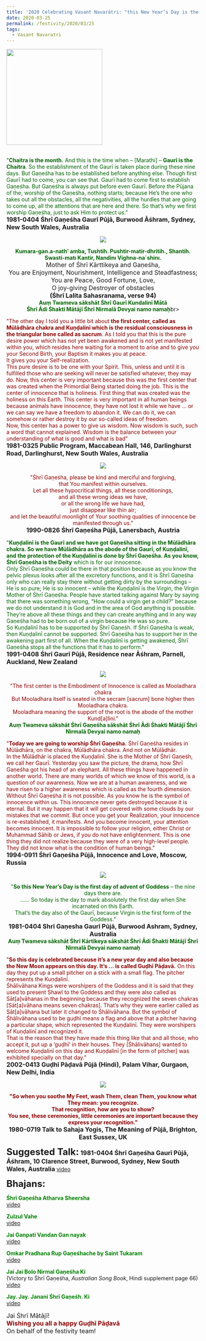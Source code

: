 ```yaml
---
title: '2020 Celebrating Vasant Navarātri: "this New Year’s Day is the first day of advent of Goddess" '
date: 2020-03-25
permalink: /festivity/2020/03/25
tags:
  - Vasant Navaratri
---
```


<div style="text-align: left"><img src="/images/image00.png" width="250" /></div><br>

<p>
<font color="DarkGreen">"<b>Chaitra is the month.</b> And this is the time when – [Marathi] – <b>Gaurī is the Chaitra</b>. So the establishment of the Gaurī is taken place during these nine days. But Gaṇeśha has to  be established before anything else. Though first Gaurī had to come, you can see that. Gaurī had to come first to establish Gaṇeśha. But Gaṇeśha is always put before even Gaurī. Before the Pūjana of the, worship of the Gaṇeśha, nothing starts; because He’s the one who takes out all the obstacles, all the negativities, all the hurdles that are going to come up, all the attentions that are here and there. So that’s why we first worship Gaṇeśha, just to ask Him to protect us."</font><br>
<font size="+0"><b>1981-0404 Śhrī Gaṇeśha Gaurī Pūjā, Burwood Āśhram, Sydney, New South Wales, Australia</b></font>
</p>

<div style="text-align: center"><img src="/images/image346.png" /></div>

<p style="text-align:center;">
<font color="DarkGreen"><b>Kumara-gan.a-nath’ amba, Tushtih. Pushtir-matir-dhritih., Shantih.<br>
Swasti-matı  Kantir, Nandinı Vighna-na´shinı.</b></font><br>
<font size="+0">Mother of Śhrī Kārttikeya and Gaṇeśha,<br>
You are Enjoyment, Nourishment, Intelligence and Steadfastness;<br> 
You are Peace, Good Fortune, Love,<br>
O joy-giving Destroyer of obstacles<br>
<b>(Śhrī Lalita Sahasranama, verse 94)</b></font><br>
<font color="DarkGreen"><b>Auṃ Twameva sākshāt Śhrī Gaurī Kundalinī Mātā <br>
Śhrī Ādi Śhakti Mātājī Śhrī Nirmalā Devyai namo namaḥ</b></font>br>
</p>

<p>
<font color="DarkRed">"The other day I told you a little bit about <b>the first center, called as Mūlādhāra chakra and Kuṇḍalinī which is the residual consciousness in the triangular bone called as sacrum</b>. As I told you that this is the pure desire power which has not yet been awakened and is not yet manifested within you, which resides here waiting for a moment to arise and to give you your Second Birth, your Baptism it makes you at peace.<br>
It gives you your Self-realization.<br>
This pure desire is to be one with your Spirit. This, unless and until it is fulfilled those who are seeking will never be satisfied whatever, they may do. Now, this center is very important because this was the first center that was created when the Primordial Being started doing the job. This is the center of innocence that is holiness. First thing that was created was the holiness on this Earth. This center is very important in all human beings because animals have innocence, they have not lost it while we have ... or we can say we have a freedom to abandon it. We can do it, we can somehow or rather destroy it by our so-called ideas of freedom.<br>
Now, this center has a power to give us wisdom. Now wisdom is such, such a word that cannot explained. Wisdom is the balance between your understanding of what is good and what is bad"</font><br>
<font size="+0"><b>1981-0325 Public Program, Maccabean Hall, 146, Darlinghurst Road, Darlinghurst,  New South Wales, Australia</b></font>
</p>

<div style="text-align: center"><img src="/images/image347.png" /></div>

<p style="text-align:center;">
<font color="DarkRed">"Śhrī Gaṇeśha, please be kind and merciful and forgiving,<br> 
that You manifest within ourselves.<br> 
Let all these hypocritical things, 
all these conditionings,<br>
and all these wrong ideas we have,<br>
or all the wrong life we have had,<br>
just disappear like thin air;<br>
and let the beautiful moonlight of Your soothing qualities of innocence be manifested through us."</font><br>
<font size="+0"><b>1990-0826 Śhrī Gaṇeśha Pūjā, Lanersbach, Austria</b></font>
</p>

<p>
<font color="DarkGreen">"<b>Kuṇḍalinī is the Gaurī and we have got Gaṇeśha sitting in the Mūlādhāra chakra. So we have Mūlādhāra as the abode of the Gaurī, of Kuṇḍalinī, and the protection of the Kuṇḍalinī is done by Śhrī Gaṇeśha. As you know, Śhrī Gaṇeśha is the Deity</b> which is for our innocence.<br>
Only Śhrī Gaṇeśha could be there in that position because as you know the pelvic plexus looks after all the excretory functions, and it is Śhrī Gaṇeśha only who can really stay there without getting dirty by the surroundings – He is so pure; He is so innocent – while the Kuṇḍalinī is the Virgin, the Virgin Mother of Śhrī Gaṇeśha. People have started talking against Mary by saying that there was something wrong, “How could a virgin get a child?” because we do not understand it is God and in the area of God anything is possible. They’re above all these things and they can create anything and in any way Gaṇeśha had to be born out of a virgin because He was so pure.<br>
So Kuṇḍalinī has to be supported by Śhrī Gaṇeśh. If Śhrī Gaṇeśha is weak, then Kuṇḍalinī cannot be supported. Śhrī Gaṇeśha has to support her in the awakening part first of all. When the Kuṇḍalinī is getting awakened, Śhrī Gaṇeśha stops all the functions that it has to perform."</font><br>
<font size="+0"><b>1991-0408 Śhrī Gaurī Pūjā, Residence near Āśhram, Parnell, Auckland, New Zealand</b></font>
</p>

<div style="text-align: center"><img src="/images/image348.png" /></div>

<p style="text-align:center;">
<font color="DarkRed">"The first center is the Embodiment of Innocence is called as Mooladhara chakra<br> 
But Mooladhara itself is seated in the secram [sacrum] bone higher then Mooladhara chakra.<br> 
Mooladhara meaning the support of the root is the abode of the mother Kund[a]lini."</font><br>
<font size="+0"><b></b></font>
<font color="DarkGreen"><b>Auṃ Twameva sākshāt Śhrī Gaṇeśha sākshāt Śhrī Ādi Śhakti Mātājī Śhrī Nirmalā Devyai namo namaḥ</b></font>
</p>

<p>
<font color="DarkRed">"<b>Today we are going to worship Śhrī Gaṇeśha.</b>
Śhrī Gaṇeśha resides in Mūlādhāra, on the chakra, Mūlādhāra chakra. And not on Mūlādhār.<br>
In the Mūlādhār is placed the Kuṇḍalinī. She is the Mother of Śhrī Gaṇeśh, we call her Gaurī. Yesterday you saw the picture, the drama, how Śhrī Gaṇeśha got his head of an elephant. All these things have happened in another world. There are many worlds of which we know of this world, is a question of our awareness. Now we are at a human awareness, and we have risen to a higher awareness which is called as the fourth dimension. Without Śhrī Gaṇeśha it is not possible. As you know he is the symbol of innocence within us. This innocence never gets destroyed because it is eternal. But it may happen that it will get covered with some clouds by our mistakes that we commit. But once you get your Realization, your innocence is re-established, it manifests. And you become innocent, your attention becomes innocent. It is impossible to follow your religion, either Christ or Muhammad Sāhib or Jews, if you do not have enlightenment. This is one thing they did not realize because they were of a very high-level people. They did not know what is the condition of human beings."</font><br>
<font size="+0"><b>1994-0911 Śhrī Gaṇeśha Pūjā, Innocence and Love, Moscow, Russia
</b></font>
</p>

<div style="text-align: center"><img src="/images/image349.png" /></div>

<p style="text-align:center;">
<font color="DarkGreen">"<b>So this New Year’s Day is the first day of advent of Goddess</b> – the nine days there are. <br>
...... So today is the day to mark absolutely the first day when She incarnated on this Earth.<br>
That’s the day also of the Gaurī, because Virgin is the first form of the Goddess."</font><br>
<font size="+0"><b>1981-0404 Shrī Gaṇesha Gaurī Pūjā, Burwood Ashram, Sydney, Australia</b></font><br>
<font color="DarkGreen"><b>Auṃ Twameva sākshāt Śhrī Kārtikeya sākshāt Śhrī Ādi Śhakti Mātājī Śhrī Nirmalā Devyai namo namaḥ</b></font>
</p>

<p>
<font color="DarkRed">"<b>So this day is celebrated because it’s a new year day and also because the New Moon appears on this day. It’s ... is called Guḍhī Pāḍavā.</b> On this day they put up a small pitcher on a stick with a small flag. The pitcher represents the Kuṇḍalinī.<br>
Śhālivāhana Kings were worshipers of the Goddess and it is said that they used to present Shawl to the Goddess and they were also called as Sāt[a]vāhanas in the beginning because they recognized the seven chakras [Sāt[a]vāhana means seven chakras]. That’s why they were earlier called as Sāt[a]vāhana but later it changed to Śhālivāhana. But the symbol of Śhālivāhana used to be guḍhī means a flag and above that a pitcher having a particular shape, which represented the Kuṇḍalinī. They were worshipers of Kuṇḍalinī and recognized it.<br>
That is the reason that they have made this thing like that and all those, who accept it, put up a ‘guḍhī’ in their houses. They [Śhālivāhans] wanted to welcome Kuṇḍalinī on this day and Kuṇḍalinī [in the form of pitcher] was exhibited specially on that day."</font><br>
<font size="+0"><b>2002-0413 Guḍhī Pāḍavā Pūjā (Hindi),  Palam Vihar, Gurgaon, New Delhi, India</b></font>
</p>

<div style="text-align: center"><img src="/images/image350.png" /></div>

<p style="text-align:center;">
<font color="DarkRed"><b>"So when you soothe My Feet, wash Them, clean Them, you know what They mean: you recognize.<br>
That recognition, how are you to show?<br>
You see, these ceremonies, little ceremonies are important because they express your recognition."</b></font><br>
<font size="+0"><b>1980-0719 Talk to Sahaja Yogis, The Meaning of Pūjā, Brighton, East Sussex, UK</b></font>
</p>

<font size="+2"><b>Suggested Talk:</b></font> 
<font size="+0"><b>1981-0404 Śhrī Gaṇeśha Gaurī Pūjā, Āśhram, 10 Clarence Street, Burwood, Sydney, New South Wales, Australia</b></font>
<a href="https://www.youtube.com/watch?time_continue=2&v=70yj67esWFo"> video</a><br>

<font size="+2"><b>Bhajans:</b></font>

<p>
<font color="green"><b>Śhrī Gaṇeśha Atharva Sheersha</b></font><br>
<a href="https://seven-teams.github.io/Videos_Links.html"> video</a><br>
</p>

<p>
<font color="green"><b>Zulzul Vahe</b></font><br>
<a href="https://www.youtube.com/watch?v=TbbNsFKL07c">video</a>
</p>

<p>
<font color="green"><b>Jai Ganpati Vandan Gan nayak</b></font><br>
<a href="https://www.youtube.com/watch?v=UYUFjJDsD48">video</a>
</p>
 
<p>
<font color="green"><b>Omkar Pradhana Rup Gaṇeśhache by Saint Tukaram</b></font><br>
<a href="https://seven-teams.github.io/Videos_Links.html">video</a> 
</p>

<p>
<font color="green"><b>Jai Jai Bolo Nirmal Gaṇeśha Ki</b></font><br>
(Victory to Śhrī Gaṇeśha, <i>Australian Song Book</i>, Hindi supplement page 66)<br>
<a href="https://www.youtube.com/watch?v=9r2eVWLg4mo">video</a> 
</p>

<p>
<font color="green"><b>Jay. Jay. Janani Śhrī Gaṇeśh. Ki</b></font><br>
<a href="https://www.youtube.com/watch?v=osyZMyvmqfA">video</a> 
</p>

<p>
<font size="+0">Jai Śhrī Mātājī!<br>
<font color="DarkRed"><b>Wishing you all a happy Guḍhī Pāḍavā</b></font><br>
On behalf of the festivity team!</font>
</p>
